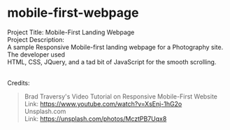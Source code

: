 # mobile-first-webpage

Project Title: Mobile-First Landing Webpage <br >
Project Description: <br >
	A sample Responsive Mobile-first landing webpage for a Photography site. The developer used <br >
	HTML, CSS, JQuery, and a tad bit of JavaScript for the smooth scrolling. <br ><br >

Credits: <br >
>Brad Traversy's Video Tutorial on Responsive Mobile-First Website <br >
	Link: https://www.youtube.com/watch?v=XsEnj-1hG2o <br >
>Unsplash.com <br >
	Link: https://unsplash.com/photos/McztPB7Uqx8
